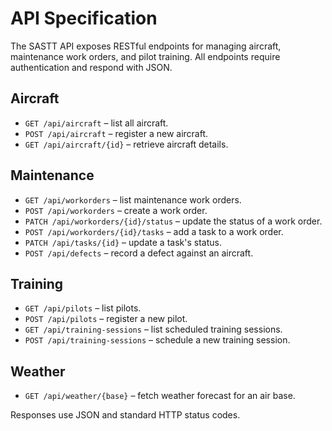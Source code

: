 # API Specification

The SASTT API exposes RESTful endpoints for managing aircraft, maintenance work orders, and pilot training. All endpoints require authentication and respond with JSON.

## Aircraft
- `GET /api/aircraft` – list all aircraft.
- `POST /api/aircraft` – register a new aircraft.
- `GET /api/aircraft/{id}` – retrieve aircraft details.

## Maintenance
- `GET /api/workorders` – list maintenance work orders.
- `POST /api/workorders` – create a work order.
- `PATCH /api/workorders/{id}/status` – update the status of a work order.
- `POST /api/workorders/{id}/tasks` – add a task to a work order.
- `PATCH /api/tasks/{id}` – update a task's status.
- `POST /api/defects` – record a defect against an aircraft.

## Training
- `GET /api/pilots` – list pilots.
- `POST /api/pilots` – register a new pilot.
- `GET /api/training-sessions` – list scheduled training sessions.
- `POST /api/training-sessions` – schedule a new training session.

## Weather
- `GET /api/weather/{base}` – fetch weather forecast for an air base.

Responses use JSON and standard HTTP status codes.
